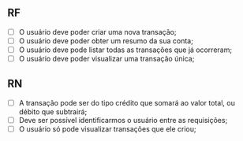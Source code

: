 ## RF
- [ ] O usuário deve poder criar uma nova transação;
- [ ] O usuário deve poder obter um resumo da sua conta;
- [ ] O usuário deve pode listar todas as transações que já ocorreram;
- [ ] O usuário deve poder visualizar uma transação única;

## RN
- [ ] A transação pode ser do tipo crédito que somará ao valor total, ou débito que subtrairá;
- [ ] Deve ser possível identificarmos o usuário entre as requisições;
- [ ] O usuário só pode visualizar transações que ele criou;